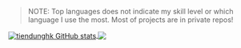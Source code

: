 > NOTE: Top languages does not indicate my skill level or which language I use the most. Most of projects are in private repos!


<a href="https://github.com/tiendunghk">
  <img align="center" src="https://github-readme-stats.vercel.app/api?username=tiendunghk&&show_icons=true&title_color=ffffff&icon_color=bb2acf&text_color=daf7dc&bg_color=151515" alt="tiendunghk GitHub stats" />
</a>

<a href="https://github.com/tiendunghk">
  <img align="center" src="https://github-readme-stats.vercel.app/api/top-langs/?username=tiendunghk&&&show_icons=true&title_color=ffffff&icon_color=bb2acf&text_color=daf7dc&bg_color=151515" />
</a>
